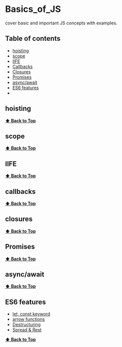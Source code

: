 # Basics_of_JS
cover basic and important JS concepts with examples.

## <a id="table-of-contenst"> Table of contents  </a> 


- [hoisting](#hoisting)                                                                                  
- [scope](#scope)                                                 
- [IIFE](#IIFE)
- [Callbacks](#callbacks)
- [Closures](#closures)
- [Promises](#promises)
- [async/await](#async/await)
- [ES6 features](#es6-features)
- 

## hoisting

**[⬆ Back to Top](#table-of-contents)**

## scope

**[⬆ Back to Top](#table-of-contents)**

## IIFE

**[⬆ Back to Top](#table-of-contents)**

## callbacks


**[⬆ Back to Top](#table-of-contents)**

## closures

**[⬆ Back to Top](#table-of-contents)**

## Promises

**[⬆ Back to Top](#table-of-contents)**

## async/await

**[⬆ Back to Top](#table-of-contents)**

## ES6 features

- [let, const keyword](#let-const-keyword)
- [arrow functions](#arrow-function)
- [Destructuring](#desturturing)
- [Spread & Rest](#spread-rest) 

**[⬆ Back to Top](#table-of-contents)**
